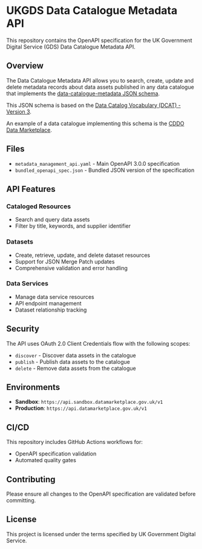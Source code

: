 # UKGDS Data Catalogue Metadata API

This repository contains the OpenAPI specification for the UK Government Digital Service (GDS) Data Catalogue Metadata API.

## Overview

The Data Catalogue Metadata API allows you to search, create, update and delete metadata records about data assets published in any data catalogue that implements the [data-catalogue-metadata JSON schema](https://co-cddo.github.io/data-catalogue-metadata/schema).

This JSON schema is based on the [Data Catalog Vocabulary (DCAT) - Version 3](https://www.w3.org/TR/vocab-dcat-3/).

An example of a data catalogue implementing this schema is the [CDDO Data Marketplace](https://datamarketplace.gov.uk).

## Files

- `metadata_management_api.yaml` - Main OpenAPI 3.0.0 specification
- `bundled_openapi_spec.json` - Bundled JSON version of the specification

## API Features

### Cataloged Resources
- Search and query data assets
- Filter by title, keywords, and supplier identifier

### Datasets
- Create, retrieve, update, and delete dataset resources
- Support for JSON Merge Patch updates
- Comprehensive validation and error handling

### Data Services
- Manage data service resources
- API endpoint management
- Dataset relationship tracking

## Security

The API uses OAuth 2.0 Client Credentials flow with the following scopes:
- `discover` - Discover data assets in the catalogue
- `publish` - Publish data assets to the catalogue  
- `delete` - Remove data assets from the catalogue

## Environments

- **Sandbox**: `https://api.sandbox.datamarketplace.gov.uk/v1`
- **Production**: `https://api.datamarketplace.gov.uk/v1`

## CI/CD

This repository includes GitHub Actions workflows for:
- OpenAPI specification validation
- Automated quality gates

## Contributing

Please ensure all changes to the OpenAPI specification are validated before committing.

## License

This project is licensed under the terms specified by UK Government Digital Service.
